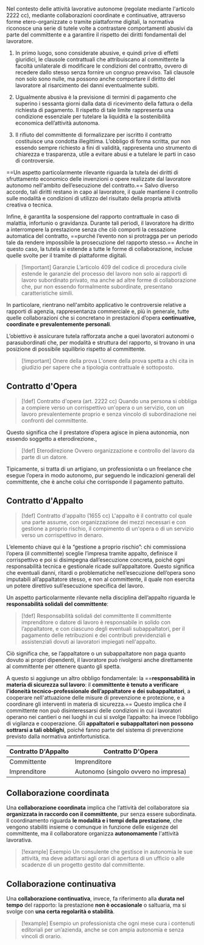 Nel contesto delle attività lavorative autonome (regolate mediante l'articolo 2222 cc), mediante collaborazioni coordinate e continuative, attraverso forme etero-organizzate o tramite piattaforme digitali, la normativa riconosce una serie di tutele volte a contrastare comportamenti abusivi da parte del committente e a garantire il rispetto dei diritti fondamentali del lavoratore.

1. In primo luogo, sono considerate abusive, e quindi prive di effetti giuridici, le clausole contrattuali che attribuiscano al committente la facoltà unilaterale di modificare le condizioni del contratto, ovvero di recedere dallo stesso senza fornire un congruo preavviso. Tali clausole non solo sono nulle, ma possono anche comportare il diritto del lavoratore al risarcimento dei danni eventualmente subiti.

2. Ugualmente abusiva è la previsione di termini di pagamento che superino i sessanta giorni dalla data di ricevimento della fattura o della richiesta di pagamento. Il rispetto di tale limite rappresenta una condizione essenziale per tutelare la liquidità e la sostenibilità economica dell’attività autonoma.

3. Il rifiuto del committente di formalizzare per iscritto il contratto costituisce una condotta illegittima. L’obbligo di forma scritta, pur non essendo sempre richiesto a fini di validità, rappresenta uno strumento di chiarezza e trasparenza, utile a evitare abusi e a tutelare le parti in caso di controversie.

==Un aspetto particolarmente rilevante riguarda la tutela dei diritti di sfruttamento economico delle invenzioni o opere realizzate dal lavoratore autonomo nell'ambito dell’esecuzione del contratto.== 
Salvo diverso accordo, tali diritti restano in capo al lavoratore, il quale mantiene il controllo sulle modalità e condizioni di utilizzo del risultato della propria attività creativa o tecnica.

Infine, è garantita la sospensione del rapporto contrattuale in caso di malattia, infortunio o gravidanza. 
Durante tali periodi, il lavoratore ha diritto a interrompere la prestazione senza che ciò comporti la cessazione automatica del contratto, ==purché l’evento non si protragga per un periodo tale da rendere impossibile la prosecuzione del rapporto stesso.== 
Anche in questo caso, la tutela si estende a tutte le forme di collaborazione, incluse quelle svolte per il tramite di piattaforme digitali.

>[!important] Garanzie
> L’articolo 409 del codice di procedura civile estende le garanzie del processo del lavoro non solo ai rapporti di lavoro subordinato privato, ma anche ad altre forme di collaborazione che, pur non essendo formalmente subordinate, presentano caratteristiche simili.

In particolare, rientrano nell'ambito applicativo le controversie relative a rapporti di agenzia, rappresentanza commerciale e, più in generale, tutte quelle collaborazioni che si concretano in prestazioni d’opera **continuative, coordinate e prevalentemente personali**.

L’obiettivo è assicurare tutela rafforzata anche a quei lavoratori autonomi o parasubordinati che, per modalità e struttura del rapporto, si trovano in una posizione di possibile squilibrio rispetto al committente.

>[!important] Onere della prova
>L'onere della prova spetta a chi cita in giudizio per sapere che a tipologia contrattuale è sottoposto.

## Contratto d'Opera 
>[!def] Contratto d'opera (art. 2222 cc)
>Quando una persona si obbliga a compiere verso un corrispettivo un'opera o un servizio, con un lavoro prevalentemente proprio e senza vincolo di subordinazione nei confronti del committente.

Questo significa che il prestatore d’opera agisce in piena autonomia, non essendo soggetto a eterodirezione.,
>[!def] Eterodirezione
> Ovvero organizzazione e controllo del lavoro da parte di un datore. 

Tipicamente, si tratta di un artigiano, un professionista o un freelance che esegue l’opera in modo autonomo, pur seguendo le indicazioni generali del committente, che è anche colui che corrisponde il pagamento pattuito.


## Contratto d'Appalto
>[!def] Contratto d'appalto (1655 cc)
>L'appalto è il contratto col quale una parte assume, con organizzazione dei mezzi necessari e con gestione a proprio rischio, il compimento di un'opera o di un servizio verso un corrispettivo in denaro.

L’elemento chiave qui è la “gestione a proprio rischio”: chi commissiona l’opera (il committente) sceglie l’impresa tramite appalto, definisce il corrispettivo e poi si disimpegna dall’esecuzione concreta, poiché ogni responsabilità tecnica e gestionale ricade sull’appaltatore. Questo significa che eventuali danni, ritardi o problematiche nell’esecuzione dell’opera sono imputabili all’appaltatore stesso, e non al committente, il quale non esercita un potere direttivo sull’esecuzione specifica del lavoro.

Un aspetto particolarmente rilevante nella disciplina dell’appalto riguarda le **responsabilità solidali** **del committente**: 
>[!def] Responsabilità solidali del committente
> Il committente imprenditore o datore di lavoro è responsabile in solido con l’appaltatore, e con ciascuno degli eventuali subappaltatori, per il pagamento delle retribuzioni e dei
> contributi previdenziali e assistenziali dovuti ai lavoratori impiegati nell'appalto. 

Ciò significa che, se l’appaltatore o un subappaltatore non paga quanto dovuto ai propri dipendenti, il lavoratore può rivolgersi anche direttamente al committente per ottenere quanto gli spetta.

A questo si aggiunge un altro obbligo fondamentale: la ==**responsabilità in materia di sicurezza sul lavoro**: il **committente è tenuto a verificare l’idoneità tecnico-professionale dell’appaltatore e dei subappaltatori**, a cooperare nell'attuazione delle misure di prevenzione e protezione, e a coordinare gli interventi in materia di sicurezza.== 
Questo implica che il committente non può disinteressarsi delle condizioni in cui i lavoratori operano nei cantieri o nei luoghi in cui si svolge l’appalto: ha invece l’obbligo di vigilanza e cooperazione. Gli **appaltatori e subappaltatori non possono sottrarsi a tali obblighi**, poiché fanno parte del sistema di prevenzione previsto dalla normativa antinfortunistica.

| **Contratto D'Appalto** | Contratto D'Opera                    |
| ----------------------- | ------------------------------------ |
| Committente             | Imprenditore                         |
| Imprenditore            | Autonomo (singolo ovvero no impresa) |
## **Collaborazione coordinata**

Una **collaborazione coordinata** implica che l’attività del collaboratore sia **organizzata in raccordo con il committente**, pur senza essere subordinata.  
Il coordinamento riguarda **le modalità e i tempi della prestazione**, che vengono stabiliti insieme o comunque in funzione delle esigenze del committente, ma il collaboratore organizza **autonomamente** l'attività lavorativa.

>[!example] Esempio
>Un consulente che gestisce in autonomia le sue attività, ma deve adattarsi agli orari di apertura di un ufficio o alle scadenze di un progetto gestito dal committente.

## **Collaborazione continuativa**

Una **collaborazione continuativa**, invece, fa riferimento alla **durata nel tempo** del rapporto: la prestazione **non è occasionale** o saltuaria, ma si svolge con **una certa regolarità o stabilità**.

>[!example] Esempio
> un professionista che ogni mese cura i contenuti editoriali per un’azienda, anche se con ampia autonomia e senza vincoli di orario.



